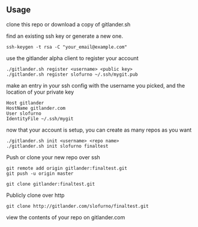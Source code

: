 ## Usage

clone this repo or download a copy of gitlander.sh

find an existing ssh key or generate a new one. 

```
ssh-keygen -t rsa -C "your_email@example.com"
```

use the gitlander alpha client to register your account
    
```
./gitlander.sh register <username> <public key>
./gitlander.sh register slofurno ~/.ssh/mygit.pub
```

make an entry in your ssh config with the username you picked, and the location of your private key

```
Host gitlander
HostName gitlander.com
User slofurno
IdentityFile ~/.ssh/mygit
```

now that your account is setup, you can create as many repos as you want

```
./gitlander.sh init <username> <repo name>
./gitlander.sh init slofurno finaltest
```

Push or clone your new repo over ssh

```
git remote add origin gitlander:finaltest.git
git push -u origin master

git clone gitlander:finaltest.git
```

Publicly clone over http

```
git clone http://gitlander.com/slofurno/finaltest.git
```

view the contents of your repo on gitlander.com
